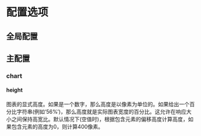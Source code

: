 # 配置选项
## 全局配置
## 主配置
### chart
#### height

图表的显式高度。如果是一个数字，那么高度是以像素为单位的。如果给出一个百分比字符串(例如‘56%’)，那么高度就是实际图表宽度的百分比。这允许在响应大小之间保持高宽比。默认情况下(空值时)，根据包含元素的偏移高度计算高度，如果包含元素的高度为0，则计算400像素。

